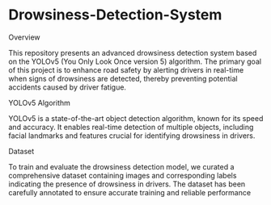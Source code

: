 # Drowsiness-Detection-System

Overview

This repository presents an advanced drowsiness detection system based on the YOLOv5 (You Only Look Once version 5) algorithm. The primary goal of this project is to enhance road safety by alerting drivers in real-time when signs of drowsiness are detected, thereby preventing potential accidents caused by driver fatigue.

YOLOv5 Algorithm

YOLOv5 is a state-of-the-art object detection algorithm, known for its speed and accuracy. It enables real-time detection of multiple objects, including facial landmarks and features crucial for identifying drowsiness in drivers.

Dataset

To train and evaluate the drowsiness detection model, we curated a comprehensive dataset containing images and corresponding labels indicating the presence of drowsiness in drivers. The dataset has been carefully annotated to ensure accurate training and reliable performance
